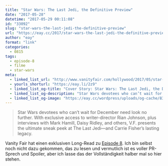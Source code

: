 ```yaml
---
title: "Star Wars: The Last Jedi, the Definitive Preview"
date: "2017-05-28"
datetime: "2017-05-29 00:11:08"
id: "33092"
slug: "star-wars-the-last-jedi-the-definitive-preview"
url: "https://eay.cc/2017/star-wars-the-last-jedi-the-definitive-preview/"
author: "eay"
format: "link"
categories:
  - 0815
tags:
  - episode-8
  - filme
  - star-wars
meta:
  - linked_list_url: "http://www.vanityfair.com/hollywood/2017/05/star-wars-the-last-jedi-cover-portfolio"
  - yourls_shorturl: "https://eay.li/2z9"
  - linked_list_og-title: "Cover Story: Star Wars: The Last Jedi, the Definitive Preview"
  - linked_list_og-description: "Star Wars devotees who can’t wait for December need look no further. With exclusive access to writer-director Rian Johnson, plus interviews with Mark Hamill, Daisy Ridley, and others, V.F. presents the ultimate sneak peek at The Last Jedi—and Carrie Fisher’s lasting legacy."
  - linked_list_og-image: "https://eay.cc/wordpress/uploads/og-cache/831c9ccf83aa67a49749c33780a78c2c.webp"
---
```


> Star Wars devotees who can’t wait for December need look no further. With exclusive access to writer-director Rian Johnson, plus interviews with Mark Hamill, Daisy Ridley, and others, V.F. presents the ultimate sneak peek at The Last Jedi—and Carrie Fisher’s lasting legacy.

Vanity Fair hat einen exklusiven Long-Read zu [Episode 8](https://eay.cc/tag/episode-8/). Ich bin selbst noch nicht dazu gekommen, das zu lesen und vermutlich ist es voller PR-Sprech und Spoiler, aber ich lasse das der Vollständigkeit halber mal so hier stehen.
